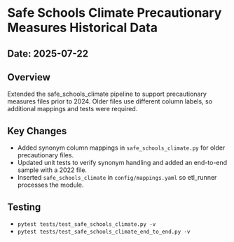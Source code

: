 # Safe Schools Climate Precautionary Measures Historical Data

## Date: 2025-07-22

## Overview
Extended the safe_schools_climate pipeline to support precautionary measures files prior to 2024. Older files use different column labels, so additional mappings and tests were required.

## Key Changes
- Added synonym column mappings in `safe_schools_climate.py` for older precautionary files.
- Updated unit tests to verify synonym handling and added an end-to-end sample with a 2022 file.
- Inserted `safe_schools_climate` in `config/mappings.yaml` so etl_runner processes the module.

## Testing
- `pytest tests/test_safe_schools_climate.py -v`
- `pytest tests/test_safe_schools_climate_end_to_end.py -v`
